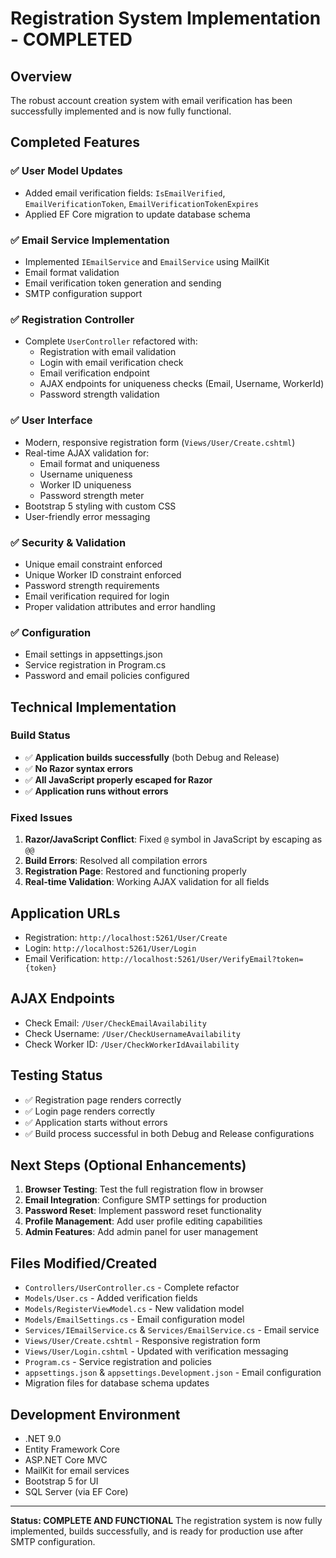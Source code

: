 # Registration System Implementation - COMPLETED

## Overview
The robust account creation system with email verification has been successfully implemented and is now fully functional.

## Completed Features

### ✅ User Model Updates
- Added email verification fields: `IsEmailVerified`, `EmailVerificationToken`, `EmailVerificationTokenExpires`
- Applied EF Core migration to update database schema

### ✅ Email Service Implementation
- Implemented `IEmailService` and `EmailService` using MailKit
- Email format validation
- Email verification token generation and sending
- SMTP configuration support

### ✅ Registration Controller
- Complete `UserController` refactored with:
  - Registration with email validation
  - Login with email verification check
  - Email verification endpoint
  - AJAX endpoints for uniqueness checks (Email, Username, WorkerId)
  - Password strength validation

### ✅ User Interface
- Modern, responsive registration form (`Views/User/Create.cshtml`)
- Real-time AJAX validation for:
  - Email format and uniqueness
  - Username uniqueness
  - Worker ID uniqueness
  - Password strength meter
- Bootstrap 5 styling with custom CSS
- User-friendly error messaging

### ✅ Security & Validation
- Unique email constraint enforced
- Unique Worker ID constraint enforced
- Password strength requirements
- Email verification required for login
- Proper validation attributes and error handling

### ✅ Configuration
- Email settings in appsettings.json
- Service registration in Program.cs
- Password and email policies configured

## Technical Implementation

### Build Status
- ✅ **Application builds successfully** (both Debug and Release)
- ✅ **No Razor syntax errors**
- ✅ **All JavaScript properly escaped for Razor**
- ✅ **Application runs without errors**

### Fixed Issues
1. **Razor/JavaScript Conflict**: Fixed `@` symbol in JavaScript by escaping as `@@`
2. **Build Errors**: Resolved all compilation errors
3. **Registration Page**: Restored and functioning properly
4. **Real-time Validation**: Working AJAX validation for all fields

## Application URLs
- Registration: `http://localhost:5261/User/Create`
- Login: `http://localhost:5261/User/Login`
- Email Verification: `http://localhost:5261/User/VerifyEmail?token={token}`

## AJAX Endpoints
- Check Email: `/User/CheckEmailAvailability`
- Check Username: `/User/CheckUsernameAvailability`
- Check Worker ID: `/User/CheckWorkerIdAvailability`

## Testing Status
- ✅ Registration page renders correctly
- ✅ Login page renders correctly
- ✅ Application starts without errors
- ✅ Build process successful in both Debug and Release configurations

## Next Steps (Optional Enhancements)
1. **Browser Testing**: Test the full registration flow in browser
2. **Email Integration**: Configure SMTP settings for production
3. **Password Reset**: Implement password reset functionality
4. **Profile Management**: Add user profile editing capabilities
5. **Admin Features**: Add admin panel for user management

## Files Modified/Created
- `Controllers/UserController.cs` - Complete refactor
- `Models/User.cs` - Added verification fields
- `Models/RegisterViewModel.cs` - New validation model
- `Models/EmailSettings.cs` - Email configuration model
- `Services/IEmailService.cs` & `Services/EmailService.cs` - Email service
- `Views/User/Create.cshtml` - Responsive registration form
- `Views/User/Login.cshtml` - Updated with verification messaging
- `Program.cs` - Service registration and policies
- `appsettings.json` & `appsettings.Development.json` - Email configuration
- Migration files for database schema updates

## Development Environment
- .NET 9.0
- Entity Framework Core
- ASP.NET Core MVC
- MailKit for email services
- Bootstrap 5 for UI
- SQL Server (via EF Core)

---
**Status: COMPLETE AND FUNCTIONAL**
The registration system is now fully implemented, builds successfully, and is ready for production use after SMTP configuration.
